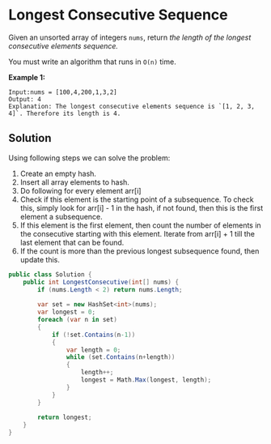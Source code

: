 # Longest Consecutive Sequence

Given an unsorted array of integers `nums`, return *the length of the longest consecutive elements sequence.*

You must write an algorithm that runs in `O(n)` time.

**Example 1:**

```
Input:nums = [100,4,200,1,3,2]
Output: 4
Explanation: The longest consecutive elements sequence is `[1, 2, 3, 4]`. Therefore its length is 4.
```

## Solution

Using following steps we can solve the problem: 

1. Create an empty hash.
2. Insert all array elements to hash.
3. Do following for every element arr[i]
4. Check if this element is the starting point of a subsequence. To check this, simply look for arr[i] - 1 in the hash, if not found, then this is the first element a subsequence.
5. If this element is the first element, then count the number of elements in the consecutive starting with this element. Iterate from arr[i] + 1 till the last element that can be found.
6. If the count is more than the previous longest subsequence found, then update this.

```csharp
public class Solution {
    public int LongestConsecutive(int[] nums) {
        if (nums.Length < 2) return nums.Length;
        
        var set = new HashSet<int>(nums);
        var longest = 0;
        foreach (var n in set)
        {
            if (!set.Contains(n-1))
            {
                var length = 0;
                while (set.Contains(n+length))
                {
                    length++;
                    longest = Math.Max(longest, length);
                }
            }
        }
        
        return longest;
    }
}
```


